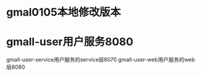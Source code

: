# gmal0105本地修改版本

# gmall-user用户服务8080

gmall-user-service用户服务的service层8070
gmall-user-web用户服务的web层8080